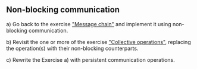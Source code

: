 ## Non-blocking communication

a) Go back to the exercise ["Message chain"](../message-chain) and
implement it using non-blocking communication.

b) Revisit the one or more of the exercise
["Collective operations"](../collectives), replacing the operation(s)
with their non-blocking counterparts.

c) Rewrite the Exercise a) with persistent communication operations.

